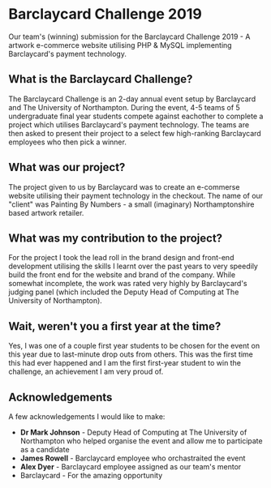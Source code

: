 # Barclaycard Challenge 2019

Our team's (winning) submission for the Barclaycard Challenge 2019 - A artwork e-commerce website utilising PHP &amp; MySQL implementing Barclaycard's payment technology.

## What is the Barclaycard Challenge?

The Barclaycard Challenge is an 2-day annual event setup by Barclaycard and The University of Northampton. During the event, 4-5 teams of 5 undergraduate final year students compete against eachother to complete a project which utilises Barclaycard's payment technology. The teams are then asked to present their project to a select few high-ranking Barclaycard employees who then pick a winner.

## What was our project?

The project given to us by Barclaycard was to create an e-commerse website utilising their payment technology in the checkout. The name of our "client" was Painting By Numbers - a small (imaginary) Northamptonshire based artwork retailer. 

## What was my contribution to the project?

For the project I took the lead roll in the brand design and front-end development utilising the skills I learnt over the past years to very speedily build the front end for the website and brand of the company. While somewhat incomplete, the work was rated very highly by Barclaycard's judging panel (which included the Deputy Head of Computing at The University of Northampton).

## Wait, weren't you a first year at the time?

Yes, I was one of a couple first year students to be chosen for the event on this year due to last-minute drop outs from others. This was the first time this had ever happened and I am the first first-year student to win the challenge, an achievement I am very proud of.

## Acknowledgements

A few acknowledgements I would like to make:

- **Dr Mark Johnson** - Deputy Head of Computing at The University of Northampton who helped organise the event and allow me to participate as a candidate
- **James Rowell** - Barclaycard employee who orchastraited the event
- **Alex Dyer** - Barclaycard employee assigned as our team's mentor 
- Barclaycard - For the amazing opportunity
